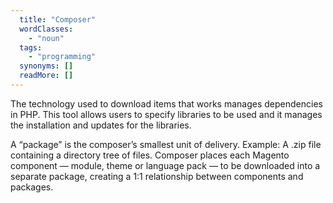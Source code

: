 ```yaml
---
  title: "Composer"
  wordClasses: 
    - "noun"
  tags: 
    - "programming"
  synonyms: []
  readMore: []
---
```

The technology used to download items that works manages dependencies in PHP. This tool allows users to specify libraries to be used and it manages the installation and updates for the libraries. 

A “package” is the composer’s smallest unit of delivery. Example: A .zip file containing a directory tree of files. Composer places each Magento component — module, theme or language pack — to be downloaded into a separate package, creating a 1:1 relationship between components and packages.
